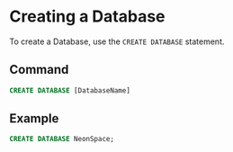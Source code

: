 # Creating a Database

To create a Database, use the `CREATE DATABASE` statement.

## Command

```sql
CREATE DATABASE [DatabaseName]
```

## Example

```sql
CREATE DATABASE NeonSpace;
```
